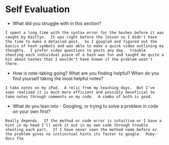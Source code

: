 # Self Evaluation

- What did you struggle with in this section?

```I spent a long time with the syntax error for the hashes before it was caught by Kaitlyn.  It was right before the lesson so I didn't have the time to make a detailed post.  So I googled and figured out the basics of hash symbols and was able to make a quick video outlining my thoughts.  I prefer video questions to posts any day.  trouble shooting each individual piece of a hash was fun and taught me quite a bit about hashes that I wouldn't have known if the problem wasn't there.```

- How is note-taking going? What are you finding helpful? When do you find yourself taking the most helpful notes?

```I take notes on my iPad.  A relic from my teaching days.  But I've soon realized it is much more efficient and possibly beneficial to take notes through comments on my code.  A combo of both is good.```

- What do you lean into - Googling, or trying to solve a problem in code on your own first?

```Really depends.  If the method or code error is intuitive or I have a hint in my head I'll work it out in my own code through trouble shooting each part.  If I have never seen the method name before or the problem gives no instinctual hints its faster to google.  Ruby-docs ftw```
